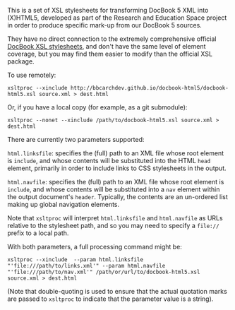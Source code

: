 This is a set of XSL stylesheets for transforming DocBook 5 XML into (X)HTML5,
developed as part of the Research and Education Space project in order to
produce specific mark-up from our DocBook 5 sources.

They have no direct connection to the extremely comprehensive official
[DocBook XSL stylesheets](http://docbook.sourceforge.net/release/xsl/1.76.1/doc/), and don't have the same level of element coverage, but you may find them
easier to modify than the official XSL package.

To use remotely:

`xsltproc --xinclude http://bbcarchdev.github.io/docbook-html5/docbook-html5.xsl source.xml > dest.html`

Or, if you have a local copy (for example, as a git submodule):

`xsltproc --nonet --xinclude /path/to/docbook-html5.xsl source.xml > dest.html`

There are currently two parameters supported:

`html.linksfile`: specifies the (full) path to an XML file whose root element
is `include`, and whose contents will be substituted into the HTML `head`
element, primarily in order to include links to CSS stylesheets in the
output.

`html.navfile`: specifies the (full) path to an XML file whose root element
is `include`, and whose contents will be substituted into a `nav` element
within the output document's `header`. Typically, the contents are an
un-ordered list making up global navigation elements.

Note that `xsltproc` will interpret `html.linksfile` and `html.navfile` as
URLs relative to the stylesheet path, and so you may need to specify a `file://`
prefix to a local path.

With both parameters, a full processing command might be:

`xsltproc --xinclude  --param html.linksfile "'file:///path/to/links.xml'" --param html.navfile "'file:///path/to/nav.xml'" /path/or/url/to/docbook-html5.xsl source.xml > dest.html`

(Note that double-quoting is used to ensure that the actual quotation marks
are passed to `xsltproc` to indicate that the parameter value is a string).
